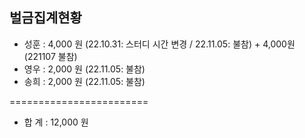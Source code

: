 ## 벌금집계현황
- 성훈 : 4,000 원 (22.10.31: 스터디 시간 변경 / 22.11.05: 불참) + 4,000원 (221107 불참)
- 영우 : 2,000 원 (22.11.05: 불참)
- 송희 : 2,000 원 (22.11.05: 불참)</br>

========================</br>

- 합 계  : 12,000 원
